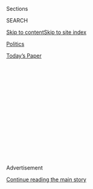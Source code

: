 <div id="app">

<div>

<div>

<div>

<div class="NYTAppHideMasthead css-1q2w90k e1suatyy0">

<div class="section css-ui9rw0 e1suatyy2">

<div class="css-eph4ug er09x8g0">

<div class="css-6n7j50">

</div>

<span class="css-1dv1kvn">Sections</span>

<div class="css-10488qs">

<span class="css-1dv1kvn">SEARCH</span>

</div>

[Skip to content](#site-content)[Skip to site
index](#site-index)

</div>

<div id="masthead-section-label" class="css-1wr3we4 eaxe0e00">

[Politics](https://www.nytimes.com/section/politics)

</div>

<div class="css-10698na e1huz5gh0">

</div>

</div>

<div id="masthead-bar-one" class="section hasLinks css-15hmgas e1csuq9d3">

<div class="css-uqyvli e1csuq9d0">

</div>

<div class="css-1uqjmks e1csuq9d1">

</div>

<div class="css-9e9ivx">

[](https://myaccount.nytimes.com/auth/login?response_type=cookie&client_id=vi)

</div>

<div class="css-1bvtpon e1csuq9d2">

[Today’s
Paper](https://www.nytimes.com/section/todayspaper)

</div>

</div>

</div>

</div>

<div data-aria-hidden="false">

<div id="site-content" data-role="main">

<div>

<div class="css-1aor85t" style="opacity:0.000000001;z-index:-1;visibility:hidden">

<div class="css-1hqnpie">

<div class="css-epjblv">

<span class="css-17xtcya">[Politics](/section/politics)</span><span class="css-x15j1o">|</span><span class="css-fwqvlz">Suspicions
of Russian Bounties Were Bolstered by Data on Financial
Transfers</span>

</div>

<div class="css-k008qs">

<div class="css-1iwv8en">

<span class="css-18z7m18"></span>

<div>

</div>

</div>

<span class="css-1n6z4y">https://nyti.ms/2NJfxU9</span>

<div class="css-1705lsu">

<div class="css-4xjgmj">

<div class="css-4skfbu" data-role="toolbar" data-aria-label="Social Media Share buttons, Save button, and Comments Panel with current comment count" data-testid="share-tools">

  - 
  - 
  - 
  - 
    
    <div class="css-6n7j50">
    
    </div>

  - 
  - 

</div>

</div>

</div>

</div>

</div>

</div>

<div id="NYT_TOP_BANNER_REGION" class="css-13pd83m">

</div>

<div id="top-wrapper" class="css-1sy8kpn">

<div id="top-slug" class="css-l9onyx">

Advertisement

</div>

[Continue reading the main
story](#after-top)

<div class="ad top-wrapper" style="text-align:center;height:100%;display:block;min-height:250px">

<div id="top" class="place-ad" data-position="top" data-size-key="top">

</div>

</div>

<div id="after-top">

</div>

</div>

<div>

<div id="sponsor-wrapper" class="css-1hyfx7x">

<div id="sponsor-slug" class="css-19vbshk">

Supported by

</div>

[Continue reading the main
story](#after-sponsor)

<div id="sponsor" class="ad sponsor-wrapper" style="text-align:center;height:100%;display:block">

</div>

<div id="after-sponsor">

</div>

</div>

<div class="css-186x18t">

</div>

<div class="css-1vkm6nb ehdk2mb0">

# Suspicions of Russian Bounties Were Bolstered by Data on Financial Transfers

</div>

Analysts have used other evidence to conclude that the transfers were
most likely part of an effort to offer payments to Taliban-linked
militants to kill American and coalition troops in Afghanistan.

<div class="css-79elbk" data-testid="photoviewer-wrapper">

<div class="css-z3e15g" data-testid="photoviewer-wrapper-hidden">

</div>

<div class="css-1a48zt4 ehw59r15" data-testid="photoviewer-children">

![<span class="css-16f3y1r e13ogyst0" data-aria-hidden="true">Taliban
prisoners were released near Bagram Air Base in Afghanistan in May after
a peace deal between the Taliban and the United
States.</span><span class="css-cnj6d5 e1z0qqy90" itemprop="copyrightHolder"><span class="css-1ly73wi e1tej78p0">Credit...</span><span><span>Jim
Huylebroek for The New York
Times</span></span></span>](https://static01.nyt.com/images/2020/06/30/us/politics/30dc-intel/30dc-intel-articleLarge-v3.jpg?quality=75&auto=webp&disable=upscale)

</div>

</div>

<div class="css-18e8msd">

<div class="css-otjvjh epjyd6m0">

<div class="css-jd9f6z ey68jwv0" data-aria-hidden="true">

[![Charlie
Savage](https://static01.nyt.com/images/2018/06/12/multimedia/author-charlie-savage/author-charlie-savage-thumbLarge-v2.png
"Charlie Savage")](https://www.nytimes.com/by/charlie-savage)[![Mujib
Mashal](https://static01.nyt.com/images/2018/10/15/multimedia/author-mujib-mashal/author-mujib-mashal-thumbLarge.png
"Mujib Mashal")](https://www.nytimes.com/by/mujib-mashal)[![Rukmini
Callimachi](https://static01.nyt.com/images/2018/10/08/multimedia/author-rukmini-callimachi/author-rukmini-callimachi-thumbLarge-v2.png
"Rukmini Callimachi")](https://www.nytimes.com/by/rukmini-callimachi)[![Eric
Schmitt](https://static01.nyt.com/images/2018/06/12/multimedia/author-eric-schmitt/author-eric-schmitt-thumbLarge-v2.png
"Eric Schmitt")](https://www.nytimes.com/by/eric-schmitt)[![Adam
Goldman](https://static01.nyt.com/images/2018/07/12/multimedia/author-adam-goldman/author-adam-goldman-thumbLarge.png
"Adam Goldman")](https://www.nytimes.com/by/adam-goldman)

</div>

<div class="css-1baulvz">

By [<span class="css-1baulvz" itemprop="name">Charlie
Savage</span>](https://www.nytimes.com/by/charlie-savage),
[<span class="css-1baulvz" itemprop="name">Mujib
Mashal</span>](https://www.nytimes.com/by/mujib-mashal),
[<span class="css-1baulvz" itemprop="name">Rukmini
Callimachi</span>](https://www.nytimes.com/by/rukmini-callimachi),
[<span class="css-1baulvz" itemprop="name">Eric
Schmitt</span>](https://www.nytimes.com/by/eric-schmitt) and
[<span class="css-1baulvz last-byline" itemprop="name">Adam
Goldman</span>](https://www.nytimes.com/by/adam-goldman)

</div>

</div>

  - 
    
    <div class="css-ld3wwf e16638kd2">
    
    Published June 30, 2020Updated July 29,
    2020
    
    </div>

  - 
    
    <div class="css-4xjgmj">
    
    <div class="css-pvvomx" data-role="toolbar" data-aria-label="Social Media Share buttons, Save button, and Comments Panel with current comment count" data-testid="share-tools">
    
      - 
      - 
      - 
      - 
        
        <div class="css-6n7j50">
        
        </div>
    
      - 
      - 
    
    </div>
    
    </div>

</div>

</div>

<div class="section meteredContent css-1r7ky0e" name="articleBody" itemprop="articleBody">

<div class="css-1fanzo5 StoryBodyCompanionColumn">

<div class="css-53u6y8">

American officials intercepted electronic data showing large financial
transfers from a bank account controlled by
[Russia’s](https://www.nytimes.com/2020/07/13/world/asia/russia-taliban-afghanistan.html)
military intelligence agency to a
[Taliban](https://www.nytimes.com/2020/07/13/world/asia/russia-taliban-afghanistan.html)-linked
account, evidence that supported their conclusion that [Russia covertly
offered
bounties](https://www.nytimes.com/2020/07/29/us/politics/trump-putin-bounties.html)
for killing U.S. and coalition troops in Afghanistan, according to three
officials familiar with the intelligence.

Though the United States has accused
[Russia](https://www.nytimes.com/2020/07/01/us/politics/trump-putin-russia-taliban-bounty.html)
of providing general support to the Taliban before, analysts concluded
from other intelligence that the transfers were most likely part of a
bounty program that detainees described during interrogations.

Investigators also identified by name numerous
[Afghans](https://www.nytimes.com/2020/07/01/world/asia/afghan-russia-bounty-middleman.html)
in a network linked to the suspected Russian operation, the officials
said — including, two of them added, a man believed to have served as an
intermediary for distributing some of the funds and who is now thought
to be in Russia.

The intercepts bolstered the findings gleaned from the interrogations,
helping reduce an earlier disagreement among intelligence analysts and
agencies over the reliability of the detainees. The disclosures further
undercut White House officials’ claim that the intelligence was too
uncertain to brief President Trump. In fact, the information [was
provided to
him](https://www.nytimes.com/2020/06/29/us/politics/russian-bounty-trump.html)
in his daily written brief in late February, two officials have said.

</div>

</div>

<div class="css-1fanzo5 StoryBodyCompanionColumn">

<div class="css-53u6y8">

Afghan officials this week described a sequence of events that
dovetailed with the account of the intelligence. They said that several
businessmen who transfer money through the informal “hawala” system were
arrested in Afghanistan over the past six months and were suspected of
being part of a ring of middlemen who operated between the Russian
intelligence agency, known as the G.R.U., and Taliban-linked militants.
The businessmen were arrested in what the officials described as
sweeping raids in the north of Afghanistan as well as in Kabul.

A half-million dollars was seized from the home of one of the men, added
a provincial official. The New York Times had [previously
reported](https://www.nytimes.com/2020/06/28/us/politics/russian-bounties-warnings-trump.html)
that the recovery of an unusually large amount of cash in a raid was an
early piece in the puzzle that investigators put together.

The three American officials who described and confirmed details about
the basis for the intelligence assessment spoke on the condition of
anonymity amid swelling turmoil over the Trump administration’s failure
to authorize any response to Russia’s suspected proxy targeting of
American troops and playing down of the issue after it came to light
four days ago.

White House and National Security Council officials declined to comment,
as did the Office of the Director of National Intelligence, John
Ratcliffe. They pointed to statements late Monday from Mr. Ratcliffe;
the national security adviser, Robert C. O’Brien; and the Pentagon’s top
spokesman, Jonathan Hoffman. All of them said that recent news reports
about Afghanistan remained unsubstantiated.

The White House press secretary, Kayleigh McEnany, berated The Times on
Tuesday after this article was published, saying that reports based on
“selective leaking” disrupt intelligence gathering. She did not
address or deny the facts about the intelligence assessment, saying she
would not disclose classified information.

</div>

</div>

<div class="css-1fanzo5 StoryBodyCompanionColumn">

<div class="css-53u6y8">

On Monday, the administration invited several House Republicans to the
White House to discuss the intelligence. The briefing was mostly carried
out by three Trump administration officials: Mr. Ratcliffe, Mr. O’Brien
and Mark Meadows, the White House chief of staff. Until recently, both
Mr. Meadows and Mr. Ratcliffe were Republican congressmen known for
being outspoken supporters of Mr.
Trump.

</div>

</div>

<div class="audioFigureHeading">

<div class="css-1et479a">

![](https://static01.nyt.com/images/2017/01/29/podcasts/the-daily-album-art/the-daily-album-art-articleInline-v2.jpg?quality=75&auto=webp&disable=upscale)

</div>

### Listen to ‘The Daily’: A Russian Plot to Kill U.S. Soldiers

<span class="css-59o34k">Why intelligence officials suspect Russia of
paying militants to kill American troops in Afghanistan.</span>

</div>

<div class="css-qe9gm7">

<div>

<div class="css-1g7y0i5 e1drnplw0">

<div class="css-1ceswkc e1drnplw1">

</div>

<div class="css-f2fzwx e1drnplw2">

<div data-aria-labelledby="modal-title" data-role="region">

<div id="modal-title" class="css-mln36k">

transcript

</div>

<div class="css-pbq7ev">

</div>

<span>Back to The
Daily</span>

<div class="css-f6lhej">

<div class="css-1ialerq">

<div class="css-1701swk">

bars

</div>

<div>

<div class="css-1t7yl1y">

0:00/23:45

</div>

<div class="css-og85jy">

\-23:45

</div>

</div>

</div>

</div>

<div class="css-15fbio0">

<div class="css-1p4nyns">

transcript

## Listen to ‘The Daily’: A Russian Plot to Kill U.S. Soldiers

### Hosted by Michael Barbaro; produced by Austin Mitchell, Eric Krupke and Adizah Eghan, with help from Robert Jimison; and edited by Lisa Chow

#### Why intelligence officials suspect Russia of paying militants to kill American troops in Afghanistan.

</div>

  - michael barbaro  
    From The New York Times, I’m Michael Barbaro. This is “The Daily.”

  - \[music\]  
    Today: A Times investigation has revealed evidence of a secret
    Russian operation to kill American soldiers in Afghanistan — and the
    failure of the Trump administration to act on that evidence. I spoke
    with my colleague Eric Schmitt, one of the reporters who broke the
    original story, about what we know now.
    
    It’s Wednesday, July 1.
    
    Eric, how is it that the U.S. first learned that Russia was up to
    something in Afghanistan?

  - eric schmitt  
    So, Michael, about six months ago or so, U.S. commandos, working
    with Afghan allies, carry out a raid on a Taliban safehouse. And
    they made a remarkable discovery. They found some $500,000 in
    American money inside this safehouse. Now, to be sure, from time to
    time when they do these kind of raids, you find weapons and you find
    other kinds of things. Even some money. But the military sources
    that we’ve talked to said they’d never seen such a large haul. I
    mean, what would these guys be doing with $500,000? How did they get
    it, and what was it going to be used for? So this set off a lot of
    questions.
    
    And as they conduct other raids, the commandos, C.I.A., other
    authorities in Afghanistan, they seize the cell phones of different
    fighters — Taliban fighters — and they start exploiting that to see
    if there’s any clues in the cell phones that might lead them back to
    the source of this money. But perhaps one of most important things
    that happens is when they seize a couple of very important senior
    Taliban and Taliban-related figures. And of course, that’s one of
    the first things they want to ask these operatives is do you know
    anything about this money?

  - michael barbaro  
    And what do the militants say?

  - eric schmitt  
    They had a remarkable story to tell. That this was money that they
    had been paid. That they’d been paid by a secretive Russian military
    intelligence unit for the express purpose of killing American,
    British and other coalition forces in Afghanistan.
    
    But these investigators, they were searching around for other proof
    — how to link all this together because, of course, how do you
    assess that these Taliban guys weren’t telling lies or some kind of
    disinformation?
    
    And then investigators learned of something else that sealed the
    deal, that seemed to kind of be the glue that pieced all these
    disparate parts together. And that was intercepts. Basically
    electronic intercepts of the financial transactions themselves from
    this Russian military intelligence unit, down to the Afghans on the
    ground who are the intermediaries, who are basically managing this
    program for them there. And then onto the killers themselves before
    they were dispatched to target the American forces there.
    
    Essentially, it was an electronic paper trail, receipts if you will,
    for services asked and services rendered. This became a very
    compelling argument that the military C.I.A. and other authorities
    in Afghanistan started putting together.

  - michael barbaro  
    And a very serious conclusion, because from what you’re describing,
    U.S. intelligence officials are not just putting together a theory
    that this money was offered to Taliban fighters to go after
    Americans — to basically kill them for hire — but that money had
    actually been paid out to them, suggesting that such killings had
    occurred.

  - eric schmitt  
    That’s right. This wasn’t just in theory, but there was the idea
    that they’d actually recovered some of the proceeds that the
    Russians had paid the Afghans to carry out this mission. So
    obviously the next task was to figure out what deaths may have been
    actually the result of this campaign.

  - michael barbaro  
    And do we have an answer?

  - eric schmitt  
    So the military and the intelligence officers working with Afghan
    officials started looking back over different attacks to see which
    looked suspicious. And their attentions focused on one in
    particular: three Marines who were killed on a patrol just outside
    of Bagram Air Base. They were patrolling on a normal day when a
    large car bomb basically blew up. And this is something that the
    military is still determining, just what the links were, if any, to
    this program, this attack. But it was suspicious, and it may have
    had the hallmarks of this program and some of the receipts tying
    back to it.

  - michael barbaro  
    And, Eric, in the minds of these intelligence officials who are
    starting to piece this Russian bounty system together, why would
    Russia do this? I mean, why would they pay the Taliban to kill U.S.
    soldiers?

  - eric schmitt  
    Well, Michael, I think you have to go back in the history of the
    U.S. and Russia and Afghanistan, essentially to the very end of the
    Cold War, where in the late 1980s, the C.I.A. secretly armed the
    Mujahideen resistance against the Soviet Union, which had invaded
    and occupied Afghanistan for nearly a decade. And the United States
    helped accelerate the departure of Soviet soldiers from Afghanistan.
    
    Fast forward to after 9/11 when it’s the U.S. that invades
    Afghanistan. Russians want a stable government there. They don’t
    like Al Qaeda any more than the United States does. And so for some
    years, there’s actually some cooperation between Moscow and
    Washington.
    
    Until a few years ago, when President Putin of Russia starts to
    become disillusioned with the U.S. plan in Afghanistan, doesn’t
    believe it’s going to work, and begins — behind the backs of the
    U.S. — to support the Taliban. To provide weapons, arms the Taliban,
    who are still fighting the United States. And so we start to see
    this break where Russia is basically looking for ways to inflict
    pain on the United States, and maybe even accelerate the U.S.
    departure from Afghanistan, just as decades before the U.S. had done
    to the Soviet Union.
    
    So if you put that framework, where Russia is now looking for a way
    to replace the United States as the power inside of Afghanistan, and
    humiliate the United States at the same time, this bounty program
    starts to make a little bit of sense. If this secretive military
    intelligence unit can put bounties on the heads of American
    soldiers, increase the number of casualties, presumably that would
    also stir unrest back in the United States — already war weary after
    two decades of conflict in Afghanistan. So the Russian theory is,
    why not just speed that departure along? We take the U.S.‘s place
    and we humiliate Washington and President Trump in the process.

  - michael barbaro  
    And I guess the reason why Russia would turn to a middleman, the
    Taliban, on this is because it would never want to attack U.S.
    soldiers on its own in Afghanistan, just the way the U.S. didn’t
    want to ever attack Russian soldiers directly in the 1980s.

  - eric schmitt  
    That’s right. You hire basically cutouts to do your dirty work, and
    it’s very hard for the other side to prove that you’re responsible.
    When it’s murky like this and you have Afghan intermediaries,
    criminals on the ground, and money’s passing back and forth,
    Russians would have plausible deniability to say, oh, perhaps we
    were just supporting them for other aims. There’s no evidence that
    we were behind this.

  - michael barbaro  
    But Eric, even so, even with a middleman cutout, as you just called
    it, I have to imagine that this kind of an operation by Russia is
    very risky and represents a pretty significant escalation by Russia.

  - eric schmitt  
    Absolutely, Michael. Any time you have a foreign power, much less
    one like Russia, targeting American service members — American
    troops on the ground — that is a very serious thing.

  - michael barbaro  
    Right because this is, in its own way, almost a kind of act of war.

  - eric schmitt  
    Absolutely. That’s the way many people would see it. Just because
    Russia might be using intermediaries or henchmen to do this, they’re
    the ones responsible. They’re the ones setting these killings in
    motion if they’ve happened. They’re the ones that are essentially
    bribing the killers to carry out the attacks, and that’s something
    that’s very, very serious. And the Pentagon and the White House
    would have to address it.

  - \[music\]

  - michael barbaro  
    We’ll be right back.
    
    So Eric, in your reporting on this Russian bounty operation, what do
    you learn about how the White House, how the Pentagon decides to
    respond to the conclusion of the intelligence agencies that this
    operation exists?

  - eric schmitt  
    So this assessment that’s been put together by the C.I.A. and the
    military special-operations forces in Afghanistan starts to make its
    way up the chain of command into Washington, sometime in late
    January, early February perhaps. And it’s very closely held. This is
    some of the most sensitive intelligence in the American government,
    both because of the ramifications if it’s true that Russia has put a
    bounty on American soldiers heads, and the political sensitivity
    that anything to do with Russia has with this administration and
    specifically this White House. And that assessment is serious enough
    that it makes its way into what’s called the presidential daily
    briefing. This is the compendium of top intelligence and news items.
    It’s put together every day for the president to read. President
    Trump is not known to read it very often, very much. He relies more
    on verbal briefings, oral briefings.
    
    But by February 27, our sources tell us, it was in that document.
    About a month later, at the end of March, the National Security
    Council, the national security arm of the White House, holds its
    first meeting to discuss the intelligence assessment. It’s
    representatives from the State Department, from the Pentagon, from
    the C.I.A., from around the government who can weigh in about the
    impact this might have, and most important, the options. How should
    the United States government respond to this? And the options that
    are discussed at this meeting in late March include everything from
    sending Moscow a stern letter — basically cease and desist or else —
    all the way up to sanctions, economic sanctions on top of those
    already imposed on Moscow that have been proven effective in
    damaging their economy.
    
    We don’t know if President Trump was briefed on any of these
    options. But we do know that his administration did not authorize
    any kind of action in response. Nothing has happened so far as a
    result of this assessment.
    
    So that’s the way things stood for many weeks, that this was very
    tightly held information at the most senior levels of the
    government, until late last week —

  - archived recording  
    This is sort of stunning. Here’s the lead.

eric schmitt

— when the Times published a major investigation that basically spelled
out everything we’ve just been discussing.

  - archived recording  
    A New York Times report alleges Russia offered bounties to the
    Taliban in exchange for killing U.S. forces in Afghanistan.

michael barbaro

And what was the immediate reaction to all that information?

  - archived recording  
    Well, look, I’m sick to my stomach over this.

eric schmitt

Well, the immediate reaction was one of stunned disbelief —

  - archived recording  
    Sick to my stomach as a member of Congress, a patriot, but also
    someone who served in Afghanistan —

  - archived recording (nancy pelosi)  
    This is as bad as it gets.

eric schmitt

— both by Democrats and Republicans in Congress.

  - archived recording (nancy pelosi)  
    And yet the president will not confront the Russians on this score.

  - archived recording  
    Republican Senator Lindsey Graham, he said, quote, “imperative
    Congress get to the bottom of recent media reports.”

  - archived recording (chuck schumer)  
    Where is President Trump? His number-one job is to protect American
    soldiers.

eric schmitt

There was outrage that if indeed this bounty program had existed, what
was the United States government doing about it? How were they
protecting their soldiers, first of all, in Afghanistan? And what steps
were being taken to punish the Russians?

  - archived recording (chuck schumer)  
    He should have a plan. What are we doing? And above all, go after
    Putin.

eric schmitt

Because this is at a time when President Trump has continued to carry
out conversations with President Putin. In fact, just a few weeks ago —

  - archived recording (donald trump)  
    The problem is many of the things that we talk about are about
    Putin.

eric schmitt

— he invited Russia to join the G8 conference in Washington —

  - archived recording (donald trump)  
    Then I say have him in the room. Have him in the room.

eric schmitt

— much to the disbelief of European allies and even some of his own
Republican supporters here in the United States.

  - archived recording (donald trump)  
    So we have a G7. He’s not there. Half of the meeting is devoted to
    Russia. And if he was there, it would be much easier to solve.

eric schmitt

So as this information breaks, it breaks against a backdrop of the
president continuing to enjoy, in his view, very warm relations with
Vladimir Putin in Moscow.

michael barbaro

And how does the White House explain this? I mean not only not
responding to this Russian bounty program, but actually growing closer
to Russia and to Vladimir Putin after our government had reached this
conclusion.

  - archived recording (kayleigh mcenany)  
    Hello, everyone.

eric schmitt

The White House’s immediate response is —

  - archived recording (kayleigh mcenany)  
    — The C.I.A. director, N.S.A., National Security Adviser, and the
    chief of staff can all confirm that neither the president nor the
    vice president were briefed on the alleged Russian bounty
    intelligence.

eric schmitt

— that President Trump was never briefed on this. He never had a
briefing from the C.I.A. director, from his national security adviser,
from his director of national intelligence, and thus how could he have
made any decision on it?

  - archived recording (kayleigh mcenany)  
    There is no consensus within the intelligence community on these
    allegations. And, in effect, there are dissenting opinions from some
    in the intelligence community with regards to the veracity of what’s
    being reported.

eric schmitt

The White House press secretary is saying that the reason he wasn’t
briefed was because there was no consensus among the intelligence
agencies on what to brief him about.

  - archived recording (adam schiff)  
    We need to get to the bottom of these reports. I’m going to be
    briefed at the White House tomorrow. I’m asking that my entire
    committee be briefed by the intel agencies and —

eric schmitt

Democrats and Republicans both demand briefings from the president’s top
advisers on what the intelligence report says.

  - archived recording (adam schiff)  
    But is this another situation where the president either was told
    and just rejects it —

eric schmitt

And what the president knew and when he knew it.

  - archived recording (adam schiff)  
    — or his people are too scared to tell him because it contradicts
    this narrative of Vladimir Putin being his buddy?

eric schmitt

What his aides knew and when they knew it. And if the president really
wasn’t briefed, why wasn’t he briefed?

michael barbaro

Right, because the thinking is that the president knowing and not acting
is extremely problematic. But the president not knowing is problematic
as well, because what would it say about an administration if the
president was somehow not told this information or did not digest it?

eric schmitt

That’s right. There’s no good answer for the White House in this. Either
the president was told and he doesn’t remember, he wasn’t told because
his aides feared what his reaction might be, or he was told and just
dismissed it, because he didn’t believe the intelligence because it
involved negative reporting on Russia. You have to remember this has
happened before. You think back to the allegations that Russia meddled
in the 2016 elections.

  - archived recording  
    Just now, President Putin denied having anything to do with the
    election interference in 2016.

eric schmitt

And when asked about this at a news conference in Helsinki —

  - archived recording  
    Would you now, with the whole world watching, tell President Putin,
    would you denounce what happened in 2016, and would you warn him to
    never do it again?

eric schmitt

President Trump turned to President Putin.

  - archived recording (donald trump)  
    I have President Putin. He just said it’s not Russia. I will say
    this. I don’t see any reason why it would be. But I really —

eric schmitt

He said, I believe him over my intelligence agencies. This has a
different feel to it though. So often we’ve seen the past about some of
the president’s utterances and judgments and tweets which have kind of
fallen into partisan camps, and people can say what he really meant or
not. This is something different. This is about soldiers’ lives in
Afghanistan. This is about somebody’s brother, somebody’s husband,
somebody’s daughter who are on the front lines in Afghanistan. And
Trump, as the commander in chief, doesn’t care enough to take the brief?
Doesn’t care enough to read the intelligence about this? Or his aides
don’t think he will? Something as sacrosanct as the American soldier in
harm’s way in the battlefields of Afghanistan, the White House doesn’t
have its back? The president doesn’t have their backs? That’s something
very, very troubling indeed, if true.

\[music\]

michael barbaro

Thank you, Eric.

eric schmitt

Thank you.

michael barbaro

We’ll be right back.

Here’s what else you need to know today.

  - archived recording (elizabeth warren)  
    Dr. Fauci, based on what you’re seeing now, how many Covid-19 deaths
    and infections should America expect before this is all over?

  - archived recording (anthony fauci)  
    I can’t make an accurate prediction, but it is going to be very
    disturbing. I will guarantee you that because when you have an
    outbreak —

michael barbaro

During his latest appearance before Congress on Tuesday, Dr. Anthony
Fauci warned lawmakers that the number of new infections in the U.S.
could more than double if current conditions persist.

  - archived recording (anthony fauci)  
    We can’t just focus on those areas that are having the surge. It
    puts the entire country at risk. We are now having 40-plus thousand
    new cases a day. I would not be surprised if we go up to 100,000 a
    day if this does not turn around, and so I am very concerned.

michael barbaro

His warning comes as a surge of infections in the South and West now
extend to the Midwest, where six states are recording higher infection
rates. Overall, U.S. infections have increased 80 percent over the past
two weeks.

And in a closely watched Senate primary in Kentucky, Amy McGrath, the
moderate choice of the Democratic Party establishment, has narrowly
defeated Charles Booker, a liberal challenger who harnessed growing
public anger over police brutality. McGrath will now face Republican
Senator Mitch McConnell in the fall. In its final weeks, the Kentucky
primary had become a referendum on the future of the Democratic Party,
and whether the outcry over race and policing could influence the
outcome of an election. Despite losing, Booker won nearly 43 percent of
the vote.

\[music\]

That’s it for “The Daily.” I’m Michael Barbaro. See you tomorrow.

</div>

</div>

</div>

</div>

</div>

</div>

<div class="css-1fanzo5 StoryBodyCompanionColumn">

<div class="css-53u6y8">

That briefing focused on<span class="css-8l6xbc evw5hdy0">
</span>intelligence information that supported the conclusion that
[Russia was running a covert bounty
operation](https://www.nytimes.com/2020/07/01/podcasts/the-daily/russian-bounties-afghanistan.html)
and other information that did not support it, according to two people
familiar with the meeting. For example, the briefing focused in part on
the interrogated detainees’ accounts and the earlier analysts’
disagreement over it.

Both people said the intent of the briefing seemed to be to make the
point that the intelligence on the suspected Russian bounty plot was not
clear cut. For example, one of the people said, the White House also
cited some interrogations by Afghan intelligence officials of other
detainees, playing down their credibility by describing them as
low-level.

The administration officials did not mention anything in the House
Republican briefing about intercepted data tracking financial transfers,
both of the people familiar with it said.

Democrats and Senate Republicans were also separately briefed at the
White House on Tuesday morning. Democrats emerged saying that the issue
was clearly not, as Mr. Trump has suggested, a
“[hoax](https://twitter.com/realdonaldtrump/status/1277431695248183298?lang=en).”
They demanded to hear directly from intelligence officials, rather than
from Mr. Trump’s political appointees, but conceded they had not secured
a commitment for such a briefing.

Based on the intelligence they saw, the lawmakers said they were deeply
troubled by Mr. Trump’s insistence he did not know about the plot and
his subsequent obfuscation when it became public.

</div>

</div>

<div class="css-1fanzo5 StoryBodyCompanionColumn">

<div class="css-53u6y8">

“I find it inexplicable in light of these very public allegations that
the president hasn’t come before the country and assured the American
people that he will get to the bottom of whether Russia is putting
bounties on American troops and that he will do everything in his power
to make sure that we protect American troops,” said Representative Adam
B. Schiff, Democrat of California and the chairman of the House
Intelligence Committee.

He added: “I do not understand for a moment why the president is not
saying this to the American people right now and is relying on ‘I don’t
know,’ ‘I haven’t heard,’ ‘I haven’t been briefed.’ That is just not
excusable.”

</div>

</div>

![<span class="css-16f3y1r e13ogyst0">Representative Adam Schiff, the
chairman of the House Intelligence Committee, criticized the White
House’s claim that President Trump was never briefed about possible
Russian bounties to Taliban-linked militants to kill U.S. and coalition
troops.</span><span class="css-cch8ym"><span class="css-1dv1kvn">Credit</span><span class="css-cnj6d5 e1z0qqy90" itemprop="copyrightHolder"><span class="css-1ly73wi e1tej78p0">Credit...</span><span>Anna
Moneymaker for The New York
Times</span></span></span>](https://static01.nyt.com/images/2020/06/30/us/politics/30vid-house/30vid-house-videoSixteenByNine3000.jpg)

<div class="css-1fanzo5 StoryBodyCompanionColumn">

<div class="css-53u6y8">

Mr. Ratcliffe was scheduled to go to Capitol Hill on Wednesday to meet
privately with members of the Senate Intelligence Committee, an official
familiar with the planning said.

The Times [reported last
week](https://www.nytimes.com/2020/06/26/us/politics/russia-afghanistan-bounties.html?action=click&module=RelatedLinks&pgtype=Article)
that intelligence officials believed that a unit of the G.R.U. had
offered and paid bounties for killing American troops and other
coalition forces and that the White House had not authorized a response
after the National Security Council convened an interagency meeting
about the problem in late March.

Investigators are said to be focused on at least two deadly attacks on
American soldiers in Afghanistan. One is an April 2019 bombing outside
Bagram Air Base that killed three Marines: [Staff Sgt. Christopher
Slutman](https://www.nytimes.com/2019/04/09/nyregion/fdny-firefighter-killed-afghanistan.html),
43, of Newark, Del.; Cpl. Robert A. Hendriks, 25, of Locust Valley,
N.Y.; and Sgt. Benjamin S. Hines, 31, of York, Pa.

On Monday, Felicia Arculeo, the mother of Corporal Hendriks, told
[CNBC](https://www.cnbc.com/2020/06/29/mom-of-marine-killed-in-afghanistan-wants-russia-bounty-claim-investigated.html?__source=twitter%7Cmain)
that she was upset to learn from news reports of the suspicions that her
son’s death arose from a Russian bounty operation. She said she wanted
an investigation, adding that “the parties who are responsible should be
held accountable, if that’s even possible.”

</div>

</div>

<div class="css-1fanzo5 StoryBodyCompanionColumn">

<div class="css-53u6y8">

Officials did not say which other attack was under scrutiny.

In claiming that the information was not provided to him, Mr. Trump has
also dismissed the intelligence assessment as
“[so-called](https://twitter.com/realdonaldtrump/status/1277202159109537793?lang=en)”
and claimed he was told that it was “[not
credible](https://twitter.com/realdonaldtrump/status/1277431695248183298?lang=en).”
The White House subsequently issued statements in the names of several
subordinates denying that he had been briefed.

Ms. McEnany reiterated that claim on Monday and said that the
information had not been elevated to Mr. Trump because there was a
dissenting view about it within the intelligence community.

But she and other administration officials demurred when pressed to say
whether their denials encompassed the president’s daily written
briefing, a compendium of the most significant intelligence and analysis
that the intelligence community writes for presidents to read. Mr. Trump
is known to often neglect reading his written briefings.

Intelligence about the suspected Russian plot was included in the
President’s Daily Brief [in late
February](https://www.nytimes.com/2020/06/29/us/politics/russian-bounty-trump.html),
according to two officials, contrasting [Mr. Trump’s claim on
Sunday](https://twitter.com/realDonaldTrump/status/1277202159109537793)
that he was never “briefed or told” about the matter.

The information was also considered solid enough to be distributed to
the broader intelligence community in a May 4 article in the C.I.A.’s
World Intelligence Review, commonly called The Wire, according to
several officials.

A spokesman for the Taliban has denied that they accepted Russia-paid
bounties to carry out attacks on Americans and other coalition soldiers,
saying that the group needed no such encouragement for its operations.
But one American official said the focus had been on criminals closely
associated with the Taliban.

In a raid in Kunduz City in the north about six months ago, 13 people
were arrested in a joint operation by American forces and the Afghan
intelligence agency, the National Directorate of Security, according to
Safiullah Amiry, the deputy provincial council chief there. Two of the
main targets of the raid had already fled — one to Tajikistan and one to
Russia, Mr. Amiry said — but it was in the Kabul home of one of them
where security forces found a half-million dollars. He said the Afghan
intelligence agency had told him the raids were related to Russian money
being disbursed to militants.

</div>

</div>

<div class="css-1fanzo5 StoryBodyCompanionColumn">

<div class="css-53u6y8">

Two former Afghan officials said Monday that members of local criminal
networks had carried out attacks for the Taliban in the past — not
because they shared the Taliban’s ideology or goals, but in exchange for
money.

In Parwan Province, where Bagram Air Base is, the Taliban are known to
have hired local criminals as freelancers, said Gen. Zaman Mamozai, the
former police chief of the province. He said the Taliban’s commanders
are based in two districts of the province, Seyagird and Shinwari, and
that from there they coordinate a network that commissions criminals to
carry out attacks.

And Haseeba Efat, a former member of Parwan’s provincial council, also
said the Taliban have hired freelancers in Bagram District — including,
in one case, one of his own distant relatives.

“They agree with these criminals that they won’t have monthly salary,
but they will get paid for the work they do when the Taliban need them,”
Mr. Efat said.

Twenty American service members were killed in combat-related operations
in Afghanistan last year, the most since 2014.

Reporting was contributed by Fahim Abed, Najim Rahim, Helene Cooper and
Nicholas Fandos.

</div>

</div>

<div>

</div>

</div>

<div>

</div>

<div>

</div>

<div>

</div>

<div>

<div id="bottom-wrapper" class="css-1ede5it">

<div id="bottom-slug" class="css-l9onyx">

Advertisement

</div>

[Continue reading the main
story](#after-bottom)

<div id="bottom" class="ad bottom-wrapper" style="text-align:center;height:100%;display:block;min-height:90px">

</div>

<div id="after-bottom">

</div>

</div>

</div>

</div>

</div>

## Site Index

<div>

</div>

## Site Information Navigation

  - [© <span>2020</span> <span>The New York Times
    Company</span>](https://help.nytimes.com/hc/en-us/articles/115014792127-Copyright-notice)

<!-- end list -->

  - [NYTCo](https://www.nytco.com/)
  - [Contact
    Us](https://help.nytimes.com/hc/en-us/articles/115015385887-Contact-Us)
  - [Work with us](https://www.nytco.com/careers/)
  - [Advertise](https://nytmediakit.com/)
  - [T Brand Studio](http://www.tbrandstudio.com/)
  - [Your Ad
    Choices](https://www.nytimes.com/privacy/cookie-policy#how-do-i-manage-trackers)
  - [Privacy](https://www.nytimes.com/privacy)
  - [Terms of
    Service](https://help.nytimes.com/hc/en-us/articles/115014893428-Terms-of-service)
  - [Terms of
    Sale](https://help.nytimes.com/hc/en-us/articles/115014893968-Terms-of-sale)
  - [Site
    Map](https://spiderbites.nytimes.com)
  - [Help](https://help.nytimes.com/hc/en-us)
  - [Subscriptions](https://www.nytimes.com/subscription?campaignId=37WXW)

</div>

</div>

</div>

</div>
